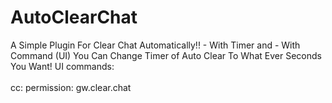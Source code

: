 # AutoClearChat
A Simple Plugin For Clear Chat Automatically!!  - With Timer and - With Command (UI)  You Can Change Timer of Auto Clear To What Ever Seconds You Want! UI commands: <br><br>
 cc:
  permission: gw.clear.chat
